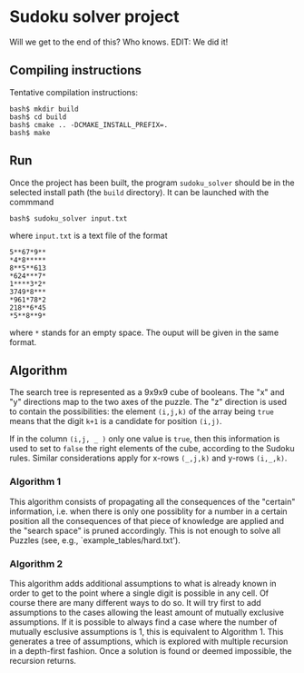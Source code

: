 # Sudoku solver project

Will we get to the end of this? Who knows.
EDIT: We did it!

## Compiling instructions

Tentative compilation instructions:
```
bash$ mkdir build
bash$ cd build
bash$ cmake .. -DCMAKE_INSTALL_PREFIX=. 
bash$ make
```

## Run

Once the project has been built, the program `sudoku_solver` should be in the
selected install path (the `build` directory). 
It can be launched with the commmand
```
bash$ sudoku_solver input.txt
```

where `input.txt` is a text file of the format

```
5**67*9**
*4*8*****
8**5**613
*624***7*
1****3*2*
3749*8***
*961*78*2
218**6*45
*5**8**9*
```

where `*` stands for an empty space.
The ouput will be given in the same format.

## Algorithm 

The search tree is represented as a 9x9x9 cube of booleans. The "x" and "y"
directions map to the two axes of the puzzle. The "z" direction is used to
contain the possibilities: the element `(i,j,k)` of the array being `true`
means that the digit `k+1` is a candidate for position `(i,j)`.

If in the column `(i,j, _ )` only one value is `true`, then this 
information is used to set to `false` the right elements of the cube, 
according to the Sudoku rules. Similar considerations apply for x-rows
`(_,j,k)` and y-rows `(i,_,k)`.

### Algorithm 1
This algorithm consists of propagating all the consequences of 
the "certain" information,
i.e. when there is only one possiblity for a number in a certain position
all the consequences of that piece of knowledge are applied and the "search space" is pruned 
accordingly. 
This is not enough to solve all Puzzles (see, e.g., `example_tables/hard.txt'). 

### Algorithm 2

This algorithm adds additional assumptions to what is already known
in order to get to the point where a single digit is possible in any cell.
Of course there are many different ways to do so. It will try first 
to add assumptions to the cases allowing the least amount of mutually 
exclusive assumptions. If it is possible to always find a case where the 
number of mutually esclusive assumptions is 1, this is equivalent to 
Algorithm 1. 
This generates a tree of assumptions, which is explored with multiple
recursion in a depth-first fashion. Once a solution is found or deemed
impossible, the recursion returns.

